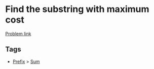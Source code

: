 # Find the substring with maximum cost

[Problem link](https://leetcode.com/problems/find-the-substring-with-maximum-cost/)

## Tags

* [Prefix](/README.md#Prefix) > [Sum](/README.md#Prefix-Sum)
